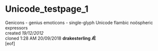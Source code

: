 Unicode_testpage_1
==================

Genicons  - genius emoticons - single-glyph Unicode flambic noöspheric expressors  
created _19/12/2012_  
cloned 1:28 AM 20/09/2018  __drakesterling Ǽ__  
[eof]
